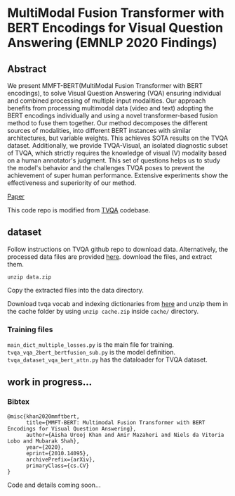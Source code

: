 # MultiModal Fusion Transformer with BERT Encodings for Visual Question Answering (EMNLP 2020 Findings)

## Abstract
We present MMFT-BERT(MultiModal Fusion Transformer with BERT encodings), to solve Visual Question Answering (VQA) ensuring individual and combined processing of multiple input modalities. Our approach benefits from processing multimodal data (video and text) adopting the BERT encodings individually and using a novel transformer-based fusion method to fuse them together. Our method decomposes the different sources of modalities, into different BERT instances with similar architectures, but variable weights. This achieves SOTA results on the TVQA dataset. Additionally, we provide TVQA-Visual, an isolated diagnostic subset of TVQA, which strictly requires the knowledge of visual (V) modality based on a human annotator's judgment. This set of questions helps us to study the model's behavior and the challenges TVQA poses to prevent the achievement of super human performance. Extensive experiments show the effectiveness and superiority of our method.

[Paper](https://aclanthology.org/2020.findings-emnlp.417.pdf)

This code repo is modified from [TVQA](https://github.com/jayleicn/TVQA) codebase. 

## dataset
Follow instructions on TVQA github repo to download data. 
Alternatively, the processed data files are provided [here](https://drive.google.com/file/d/1RO_BJ8Lz3NST4RNcCF-e5oNrvrdrDt1q/view?usp=sharing). download the files, and extract them. 

`
unzip data.zip
`

Copy the extracted files into the data directory.

Download tvqa vocab and indexing dictionaries from [here](https://drive.google.com/file/d/1rkWn0wer_fRksg8OrDXNoMwK4GfKD52Z/view?usp=sharing) and unzip them in the cache folder by using `unzip cache.zip` inside `cache/` directory.

### Training files
`main_dict_multiple_losses.py` is the main file for training.
`tvqa_vqa_2bert_bertfusion_sub.py` is the model definition. 
`tvqa_dataset_vqa_bert_attn.py` has the dataloader for TVQA dataset. 

<!-- To train the system, run the following command: 
`python main_dict_multiple_losses.py --input_streams vcpt sub` -->

## work in progress...


### Bibtex
```
@misc{khan2020mmftbert,
      title={MMFT-BERT: Multimodal Fusion Transformer with BERT Encodings for Visual Question Answering}, 
      author={Aisha Urooj Khan and Amir Mazaheri and Niels da Vitoria Lobo and Mubarak Shah},
      year={2020},
      eprint={2010.14095},
      archivePrefix={arXiv},
      primaryClass={cs.CV}
}
```

Code and details coming soon...
